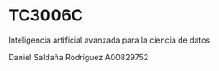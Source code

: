 # TC3006C
Inteligencia artificial avanzada para la ciencia de datos

Daniel Saldaña Rodríguez
A00829752
